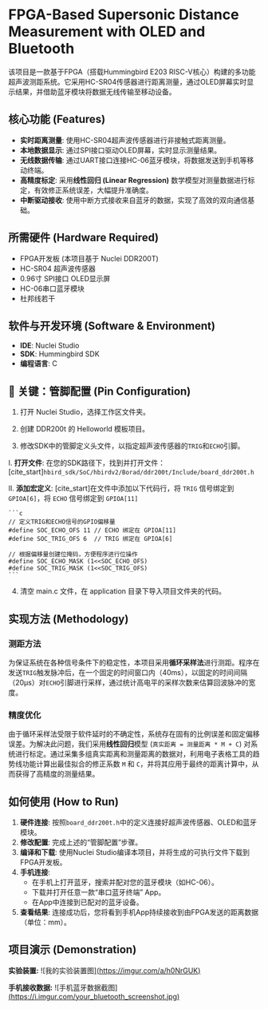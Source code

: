 # FPGA-Based Supersonic Distance Measurement with OLED and Bluetooth

该项目是一款基于FPGA（搭载Hummingbird E203 RISC-V核心）构建的多功能超声波测距系统。它采用HC-SR04传感器进行距离测量，通过OLED屏幕实时显示结果，并借助蓝牙模块将数据无线传输至移动设备。

## 核心功能 (Features)

* **实时距离测量**: 使用HC-SR04超声波传感器进行非接触式距离测量。
* **本地数据显示**: 通过SPI接口驱动OLED屏幕，实时显示测量结果。
* **无线数据传输**: 通过UART接口连接HC-06蓝牙模块，将数据发送到手机等移动终端。
* **高精度标定**: 采用**线性回归 (Linear Regression)** 数学模型对测量数据进行标定，有效修正系统误差，大幅提升准确度。
* **中断驱动接收**: 使用中断方式接收来自蓝牙的数据，实现了高效的双向通信基础。

## 所需硬件 (Hardware Required)

* FPGA开发板 (本项目基于 Nuclei DDR200T)
* HC-SR04 超声波传感器
* 0.96寸 SPI接口 OLED显示屏
* HC-06串口蓝牙模块
* 杜邦线若干

## 软件与开发环境 (Software & Environment)

* **IDE**: Nuclei Studio
* **SDK**: Hummingbird SDK
* **编程语言**: C

## 📌 关键：管脚配置 (Pin Configuration)

1. 打开 Nuclei Studio，选择工作区文件夹。

2. 创建 DDR200t 的 Helloworld 模板项目。

3. 修改SDK中的管脚定义头文件，以指定超声波传感器的`TRIG`和`ECHO`引脚。

Ⅰ.  **打开文件**:
    在您的SDK路径下，找到并打开文件：
    [cite_start]`hbird_sdk/SoC/hbirdv2/Borad/ddr200t/Include/board_ddr200t.h`

Ⅱ.  **添加宏定义**:
    [cite_start]在文件中添加以下代码行，将 `TRIG` 信号绑定到 `GPIOA[6]`，将 `ECHO` 信号绑定到 `GPIOA[11]` 

    ```c
    // 定义TRIG和ECHO信号的GPIO偏移量
    #define SOC_ECHO_OFS 11 // ECHO 绑定在 GPIOA[11]
    #define SOC_TRIG_OFS 6  // TRIG 绑定在 GPIOA[6]

    // 根据偏移量创建位掩码，方便程序进行位操作
    #define SOC_ECHO_MASK (1<<SOC_ECHO_OFS) 
    #define SOC_TRIG_MASK (1<<SOC_TRIG_OFS) 
    ```

4. 清空 main.c 文件，在 application 目录下导入项目文件夹的代码。

## 实现方法 (Methodology)

### 测距方法
为保证系统在各种信号条件下的稳定性，本项目采用**循环采样法**进行测距。程序在发送`TRIG`触发脉冲后，在一个固定的时间窗口内（40ms），以固定的时间间隔（20µs）对`ECHO`引脚进行采样，通过统计高电平的采样次数来估算回波脉冲的宽度。

### 精度优化
由于循环采样法受限于软件延时的不确定性，系统存在固有的比例误差和固定偏移误差。为解决此问题，我们采用**线性回归**模型 (`真实距离 = 测量距离 * M + C`) 对系统进行标定。通过采集多组真实距离和测量距离的数据对，利用电子表格工具的趋势线功能计算出最佳拟合的修正系数 `M` 和 `C`，并将其应用于最终的距离计算中，从而获得了高精度的测量结果。

## 如何使用 (How to Run)

1.  **硬件连接**: 按照`board_ddr200t.h`中的定义连接好超声波传感器、OLED和蓝牙模块。
2.  **修改配置**: 完成上述的“管脚配置”步骤。
3.  **编译和下载**: 使用Nuclei Studio编译本项目，并将生成的可执行文件下载到FPGA开发板。
4.  **手机连接**:
    * 在手机上打开蓝牙，搜索并配对您的蓝牙模块（如HC-06）。
    * 下载并打开任意一款“串口蓝牙终端” App。
    * 在App中连接到已配对的蓝牙设备。
5.  **查看结果**: 连接成功后，您将看到手机App持续接收到由FPGA发送的距离数据（单位：mm）。

## 项目演示 (Demonstration)

**实验装置:**
![我的实验装置图][(https://imgur.com/a/h0NrGUK)](https://imgur.com/a/h0NrGUK)

**手机接收数据:**
![手机蓝牙数据截图][(https://i.imgur.com/your_bluetooth_screenshot.jpg)](https://imgur.com/a/tR68jlx)

